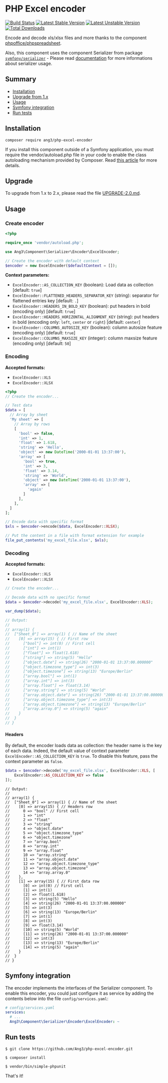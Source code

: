 PHP Excel encoder
=================

[![Build Status](https://api.travis-ci.com/Ang3/php-excel-encoder.svg?branch=master)](https://app.travis-ci.com/github/Ang3/php-excel-encoder) 
[![Latest Stable Version](https://poser.pugx.org/ang3/php-excel-encoder/v/stable)](https://packagist.org/packages/ang3/php-excel-encoder) 
[![Latest Unstable Version](https://poser.pugx.org/ang3/php-excel-encoder/v/unstable)](https://packagist.org/packages/ang3/php-excel-encoder) 
[![Total Downloads](https://poser.pugx.org/ang3/php-excel-encoder/downloads)](https://packagist.org/packages/ang3/php-excel-encoder)

Encode and decode xls/xlsx files and more thanks to the component [phpoffice/phpspreadsheet](https://phpspreadsheet.readthedocs.io/en/latest/).

Also, this component uses the component Serializer from package [```symfony/serializer```](https://packagist.org/packages/symfony/serializer) - Please read [documentation](https://symfony.com/doc/current/components/serializer.html) for more informations about serializer usage.

Summary
-------

- [Installation](#installation)
- [Upgrade from 1.x](#upgrade)
- [Usage](#usage)
- [Symfony integration](#symfony-integration)
- [Run tests](#run-tests)


Installation
------------

```shell
composer require ang3/php-excel-encoder
```

If you install this component outside of a Symfony application, you must require the vendor/autoload.php file in your code to enable the class autoloading mechanism provided by Composer. Read [this article](https://symfony.com/doc/current/components/using_components.html) for more details.

Upgrade
-------

To upgrade from 1.x to 2.x, please read the file [UPGRADE-2.0.md](/UPGRADE-2.0.md).

Usage
-----

### Create encoder

```php
<?php

require_once 'vendor/autoload.php';

use Ang3\Component\Serializer\Encoder\ExcelEncoder;

// Create the encoder with default context
$encoder = new ExcelEncoder($defaultContext = []);
```

**Context parameters:**
- ```ExcelEncoder::AS_COLLECTION_KEY``` (boolean): Load data as collection [default: ```true```]
- ```ExcelEncoder::FLATTENED_HEADERS_SEPARATOR_KEY``` (string): separator for flattened entries key [default: ```.```]
- ```ExcelEncoder::HEADERS_IN_BOLD_KEY``` (boolean): put headers in bold (encoding only) [default: ```true```]
- ```ExcelEncoder::HEADERS_HORIZONTAL_ALIGNMENT_KEY``` (string): put headers in bold (encoding only: ```left```, ```center``` or ```right```) [default: ```center```]
- ```ExcelEncoder::COLUMNS_AUTOSIZE_KEY``` (boolean): column autosize feature (encoding only) [default: ```true```]
- ```ExcelEncoder::COLUMNS_MAXSIZE_KEY``` (integer): column maxsize feature (encoding only) [default: ```50```]

### Encoding

**Accepted formats:**
- ```ExcelEncoder::XLS```
- ```ExcelEncoder::XLSX```

```php
<?php
// Create the encoder...

// Test data
$data = [
  // Array by sheet
  'My sheet' => [
    // Array by rows
    [
      'bool' => false,
      'int' => 1,
      'float' => 1.618,
      'string' => 'Hello',
      'object' => new DateTime('2000-01-01 13:37:00'),
      'array' => [
        'bool' => true,
        'int' => 3,
        'float' => 3.14,
        'string' => 'World',
        'object' => new DateTime('2000-01-01 13:37:00'),
        'array' => [
          'again'
        ]
      ],
    ],
  ]
];

// Encode data with specific format
$xls = $encoder->encode($data, ExcelEncoder::XLSX);

// Put the content in a file with format extension for example
file_put_contents('my_excel_file.xlsx', $xls);
```

### Decoding

**Accepted formats:**
- ```ExcelEncoder::XLS```
- ```ExcelEncoder::XLSX```

```php
// Create the encoder...

// Decode data with no specific format
$data = $encoder->decode('my_excel_file.xlsx', ExcelEncoder::XLS);

var_dump($data);

// Output:
// 
// array(1) {
//  ["Sheet_0"] => array(1) { // Name of the sheet
//    [0] => array(15) { // First row
//      ["bool"] => int(0) // First cell
//      ["int"] => int(1)
//      ["float"] => float(1.618)
//      ["string"] => string(5) "Hello"
//      ["object.date"] => string(26) "2000-01-01 13:37:00.000000"
//      ["object.timezone_type"] => int(3)
//      ["object.timezone"] => string(13) "Europe/Berlin"
//      ["array.bool"] => int(1)
//      ["array.int"] => int(3)
//      ["array.float"] => float(3.14)
//      ["array.string"] => string(5) "World"
//      ["array.object.date"] => string(26) "2000-01-01 13:37:00.000000"
//      ["array.object.timezone_type"] => int(3)
//      ["array.object.timezone"] => string(13) "Europe/Berlin"
//      ["array.array.0"] => string(5) "again"
//    }
//  }
// }
```

#### Headers

By default, the encoder loads data as collection: the header name is the key of each data. 
Indeed, the default value of context parameter ```ExcelEncoder::AS_COLLECTION_KEY``` is ```true```. 
To disable this feature, pass the context parameter as ```false```.

```php
$data = $encoder->decode('my_excel_file.xlsx', ExcelEncoder::XLS, [
    ExcelEncoder::AS_COLLECTION_KEY => false
]);
```

```
// Output:
// 
// array(1) {
//  ["Sheet_0"] => array(1) { // Name of the sheet
//    [0] => array(15) { // Headers row
//      0 => "bool" // First cell
//      1 => "int"
//      2 => "float"
//      3 => "string"
//      4 => "object.date"
//      5 => "object.timezone_type"
//      6 => "object.timezone"
//      7 => "array.bool"
//      8 => "array.int"
//      9 => "array.float"
//      10 => "array.string"
//      11 => "array.object.date"
//      12 => "array.object.timezone_type"
//      13 => "array.object.timezone"
//      14 => "array.array.0"
//    },
//    [1] => array(15) { // First data row
//      [0] => int(0) // First cell
//      [1] => int(1)
//      [2] => float(1.618)
//      [3] => string(5) "Hello"
//      [4] => string(26) "2000-01-01 13:37:00.000000"
//      [5] => int(3)
//      [6] => string(13) "Europe/Berlin"
//      [7] => int(1)
//      [8] => int(3)
//      [9] => float(3.14)
//      [10] => string(5) "World"
//      [11] => string(26) "2000-01-01 13:37:00.000000"
//      [12] => int(3)
//      [13] => string(13) "Europe/Berlin"
//      [14] => string(5) "again"
//    }
//  }
// }
```

Symfony integration
-------------------

The encoder implements the interfaces of the Serializer component. To enable this encoder, you could just 
configure it as service by adding the contents below into the file `config/services.yaml`:

```yaml
# config/services.yaml
services:
  # ...
  Ang3\Component\Serializer\Encoder\ExcelEncoder: ~
```

Run tests
---------

```$ git clone https://github.com/Ang3/php-excel-encoder.git```

```$ composer install```

```$ vendor/bin/simple-phpunit```

That's it!
